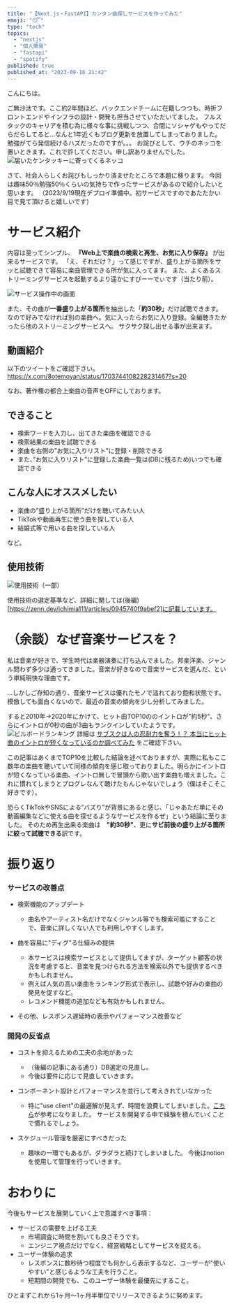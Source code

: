 ```yaml
---
title: "【Next.js・FastAPI】カンタン曲探しサービスを作ってみた"
emoji: "😴"
type: "tech"
topics:
  - "nextjs"
  - "個人開発"
  - "fastapi"
  - "spotify"
published: true
published_at: "2023-09-18 21:42"
---
```


こんにちは。

ご無沙汰です。ここ約2年間ほど、バックエンドチームに在籍しつつも、時折フロントエンドやインフラの設計・開発も担当させていただいてました。
フルスタックのキャリアを積む為に様々な事に挑戦しつつ、合間にソシャゲもやってだらだらしてると...なんと1年近くもブログ更新を放置してしまっておりました。勉強がてら発信続けるハズだったのですが。。。
お詫びとして、ウチのネッコを置いときます。これで許してください。申し訳ありませんでした。
![届いたケンタッキーに寄ってくるネッコ](https://storage.googleapis.com/zenn-user-upload/332af606c1ef-20230912.jpeg)

さて、社会人らしくお詫びもしっかり済ませたところで本題に移ります。
今回は趣味50％勉強50％くらいの気持ちで作ったサービスがあるので紹介したいと思います。
（2023/9/19現在デプロイ準備中。初サービスですのであたたかい目で見て頂けると嬉しいです）

# サービス紹介
内容は至ってシンプル、 __『Web上で楽曲の検索と再生、お気に入り保存』__ が出来るサービスです。
「え、それだけ？」って感じですが、盛り上がる箇所をサッと試聴できて容易に楽曲管理できる所が気に入ってます。
また、よくあるストリーミングサービスを起動するより遥かにすぴーーでぃです（当たり前）。

![サービス操作中の画面](https://storage.googleapis.com/zenn-user-upload/2d051ae3b26c-20230912.png)

また、その曲が**一番盛り上がる箇所**を抽出した「**約30秒**」だけ試聴できます。
なので好みでなければ別の楽曲へ。気に入ったらお気に入り登録。全編聴きたかったら他のストリーミングサービスへ。
サクサク探し出せる事が出来ます。

## 動画紹介
以下のツイートをご確認下さい。
https://x.com/8otemoyan/status/1703744108228231467?s=20

なお、著作権の都合上楽曲の音声をOFFにしております。

## できること
- 検索ワードを入力し、出てきた楽曲を確認できる
- 検索結果の楽曲を試聴できる
- 楽曲を右側の”お気に入りリスト”に登録・削除できる
- また、”お気に入りリスト”に登録した楽曲一覧は(DBに残るため)いつでも確認できる
  
## こんな人にオススメしたい
- 楽曲の”盛り上がる箇所”だけを聴いてみたい人
- TikTokや動画再生に使う曲を探している人
- 結婚式等で用いる曲を探している人

など。

## 使用技術

![使用技術（一部）](https://storage.googleapis.com/zenn-user-upload/cf1f98a99e54-20230918.png)

使用技術の選定基準など、詳細に関しては(後編)[https://zenn.dev/ichimia111/articles/0945740f9abef2]に記載しています。

# （余談）なぜ音楽サービスを？
私は音楽が好きで、学生時代は楽器演奏に打ち込んでました。邦楽洋楽、ジャンル問わず多少は通ってきました。音楽が好きなので音楽サービスを選んだ、という単純明快な理由です。

...しかしご存知の通り、音楽サービスは優れたモノで溢れており飽和状態です。模倣しても面白くないので、最近の音楽の傾向を少し分析してみました。

すると2010年→2020年にかけて、ヒット曲TOP10ののイントロが"約5秒"、さらにイントロが0秒の曲が3曲もランクインしていたようです。
![ビルボードランキング](https://storage.googleapis.com/zenn-user-upload/7a320c9abf59-20230913.png)
詳細は [サブスクは人の忍耐力を奪う！？ 本当にヒット曲のイントロが短くなっているのか調べてみた](https://data.wingarc.com/subscription-and-patience-50184) をご確認下さい。

この記事はあくまでTOP10を比較した結論を述べておりますが、実際に私もここ数年の楽曲を聴いていて同様の傾向を感じ取っておりました。明らかにイントロが短くなっている楽曲、イントロ無しで冒頭から歌い出す楽曲も増えました。これに慣れてしまうとプログレなんて聴けたもんじゃないでしょう（僕はそこそこ好きです）。

恐らくTikTokやSNSによる”バズり”が背景にあると感じ、「じゃあただ単にその動画編集などに使える曲を探せるようなサービスを作るぜ」という結論に至りました。
そのため再生出来る楽曲は　**"約30秒"**、更に**サビ前後の盛り上がる箇所に絞って試聴できる**訳です。

# 振り返り

### サービスの改善点

- 検索機能のアップデート
  - 曲名やアーティスト名だけでなくジャンル等でも検索可能にすることで、音楽に詳しくない人でも利用しやすくします。

- 曲を容易に"ディグ"る仕組みの提供
  - 本サービスは検索サービスとして提供してますが、ターゲット顧客の状況を考慮すると、音楽を見つけられる方法を検索以外でも提供するべきかもしれません。
  - 例えば人気の高い楽曲をランキング形式で表示し、試聴や好みの楽曲の発見を促すなど。
  - レコメンド機能の追加なども有効かもしれません。

- その他、レスポンス遅延時の表示やパフォーマンス改善など

### 開発の反省点
- コストを抑えるための工夫の余地があった
  - （後編の記事にある通り）DB選定の見直し。
  - 今後は要件に応じて見直していきます。

- コンポーネント設計とパフォーマンスを並行して考えきれていなかった
  - 特に"use client"の最適解が見えず、時間を浪費してしまいました。[こちら](https://zenn.dev/luvmini511/articles/ec0e874a2cc1f1#3-4.-%E8%A6%AA%E3%81%8C%E3%81%A9%E3%81%86%E3%81%AA%E3%82%8B%E3%81%8B%E5%88%86%E3%81%8B%E3%82%89%E3%81%AA%E3%81%84%E3%81%8C%E3%80%81%E8%87%AA%E5%88%86%E3%81%AF-server-component)が参考になりました。
  サービスを開発する中で経験を積んでいくことで慣れるでしょう。

- スケジュール管理を厳密にすべきだった
  - 趣味の一環でもあるが、ダラダラと続けてしまいました。
    今後はnotionを使用して管理を行っていきます。

# おわりに

今後もサービスを展開していく上で意識すべき事項：
- サービスの需要を上げる工夫
  - 市場調査に時間を割いても良さそうです。
  - エンジニア視点だけでなく、経営戦略としてサービスを捉える。
- ユーザー体験の追求
  - レスポンスに数秒待つ程度でも何かしら表示するなど、ユーザーが"使いやすい"と感じるような工夫を行うこと。
  - 短期間の開発でも、このユーザー体験を最優先にすること。

ひとまずこれから1ヶ月〜1ヶ月半単位でリリースできるように努めます。